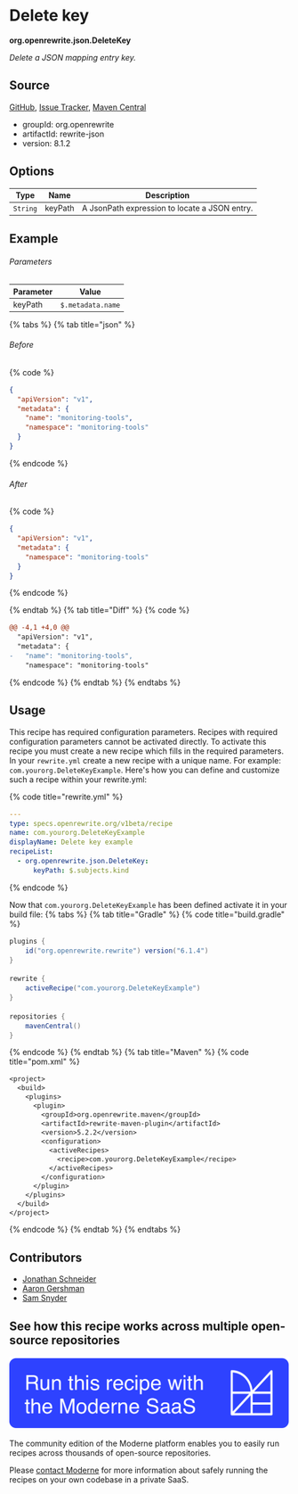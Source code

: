# Delete key

**org.openrewrite.json.DeleteKey**

_Delete a JSON mapping entry key._

## Source

[GitHub](https://github.com/openrewrite/rewrite/blob/main/rewrite-json/src/main/java/org/openrewrite/json/DeleteKey.java), [Issue Tracker](https://github.com/openrewrite/rewrite/issues), [Maven Central](https://central.sonatype.com/artifact/org.openrewrite/rewrite-json/8.1.2/jar)

* groupId: org.openrewrite
* artifactId: rewrite-json
* version: 8.1.2

## Options

| Type | Name | Description |
| -- | -- | -- |
| `String` | keyPath | A JsonPath expression to locate a JSON entry. |

## Example

###### Parameters
| Parameter | Value |
| -- | -- |
|keyPath|`$.metadata.name`|


{% tabs %}
{% tab title="json" %}

###### Before
{% code %}
```json
{
  "apiVersion": "v1",
  "metadata": {
    "name": "monitoring-tools",
    "namespace": "monitoring-tools"
  }
}
```
{% endcode %}

###### After
{% code %}
```json
{
  "apiVersion": "v1",
  "metadata": {
    "namespace": "monitoring-tools"
  }
}
```
{% endcode %}

{% endtab %}
{% tab title="Diff" %}
{% code %}
```diff
@@ -4,1 +4,0 @@
  "apiVersion": "v1",
  "metadata": {
-   "name": "monitoring-tools",
    "namespace": "monitoring-tools"
```
{% endcode %}
{% endtab %}
{% endtabs %}


## Usage

This recipe has required configuration parameters. Recipes with required configuration parameters cannot be activated directly. To activate this recipe you must create a new recipe which fills in the required parameters. In your `rewrite.yml` create a new recipe with a unique name. For example: `com.yourorg.DeleteKeyExample`.
Here's how you can define and customize such a recipe within your rewrite.yml:

{% code title="rewrite.yml" %}
```yaml
---
type: specs.openrewrite.org/v1beta/recipe
name: com.yourorg.DeleteKeyExample
displayName: Delete key example
recipeList:
  - org.openrewrite.json.DeleteKey:
      keyPath: $.subjects.kind
```
{% endcode %}

Now that `com.yourorg.DeleteKeyExample` has been defined activate it in your build file:
{% tabs %}
{% tab title="Gradle" %}
{% code title="build.gradle" %}
```groovy
plugins {
    id("org.openrewrite.rewrite") version("6.1.4")
}

rewrite {
    activeRecipe("com.yourorg.DeleteKeyExample")
}

repositories {
    mavenCentral()
}
```
{% endcode %}
{% endtab %}
{% tab title="Maven" %}
{% code title="pom.xml" %}
```markup
<project>
  <build>
    <plugins>
      <plugin>
        <groupId>org.openrewrite.maven</groupId>
        <artifactId>rewrite-maven-plugin</artifactId>
        <version>5.2.2</version>
        <configuration>
          <activeRecipes>
            <recipe>com.yourorg.DeleteKeyExample</recipe>
          </activeRecipes>
        </configuration>
      </plugin>
    </plugins>
  </build>
</project>
```
{% endcode %}
{% endtab %}
{% endtabs %}

## Contributors
* [Jonathan Schneider](jkschneider@gmail.com)
* [Aaron Gershman](5619476+aegershman@users.noreply.github.com)
* [Sam Snyder](sam@moderne.io)


## See how this recipe works across multiple open-source repositories

[![Moderne Link Image](/.gitbook/assets/ModerneRecipeButton.png)](https://app.moderne.io/recipes/org.openrewrite.json.DeleteKey)

The community edition of the Moderne platform enables you to easily run recipes across thousands of open-source repositories.

Please [contact Moderne](https://moderne.io/product) for more information about safely running the recipes on your own codebase in a private SaaS.
